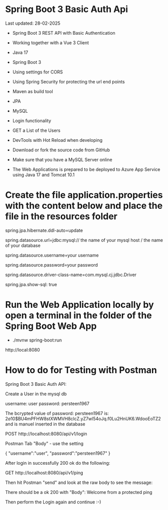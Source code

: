 # Spring Boot 3 Basic Auth Api

Last updated: 28-02-2025

- Spring Boot 3 REST API with Basic Authentication

- Working together with a Vue 3 Client

- Java 17

- Spring Boot 3

- Using settings for CORS

- Using Spring Security for protecting the url end points

- Maven as build tool

- JPA

- MySQL

- Login functionality

- GET a List of the Users

- DevTools with Hot Reload when developing 

- Download or fork the source code from GitHub

- Make sure that you have a MySQL Server online

- The Web Applications is prepared to be deployed to Azure App Service using Java 17 and Tomcat 10.1

# Create the file application.properties with the content below and place the file in the resources folder

spring.jpa.hibernate.ddl-auto=update

spring.datasource.url=jdbc:mysql:// the name of your mysql host / the name of your database

spring.datasource.username=your username 

spring.datasource.password=your password

spring.datasource.driver-class-name=com.mysql.cj.jdbc.Driver

spring.jpa.show-sql: true

# Run the Web Application locally by open a terminal in the folder of the Spring Boot Web App

- ./mvnw spring-boot:run 

http://local:8080

# How to do for Testing with Postman

Spring Boot 3 Basic Auth API:

Create a User in the mysql db

username: user
password: persteen1967

The bcrypted value of password: persteen1967 is: $2a$10$BU4mPFHW8stXWMVH8clcZ.yZ7wl54oJq.f0Lu2HnUK6.WdooEoTZ2 and is manuel inserted in the database

POST http://localhost:8080/api/v1/login

Postman Tab "Body" - use the setting

{
"username":"user",
"password":"persteen1967"
}

After login in successfully 200 ok do the following:

GET http://localhost:8080/api/v1/ping 

Then hit Postman "send" and look at the raw body to see the message:

There should be a ok 200 with "Body": Welcome from a protected ping

Then perform the Login again and continue :-)